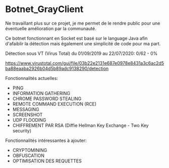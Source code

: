 # Botnet_GrayClient

Ne travaillant plus sur ce projet, je me permet de le rendre public pour une éventuelle amélioration par la communauté.

Ce botnet fonctionnant en Socket est basé sur le language Java afin d'afaiblir la détection mais également une simplicité de code pour ma part.

Détection sous VT (Virus Total) du 01/09/2019 au 22/07/2020: 0/62 - 0%

https://www.virustotal.com/gui/file/03b22e2131e687e0978e8431a3c6ac2d5ba88eaaba2926b04d5b89adc9138290/detection

Fonctionnalités actuelles:
  - PING
  - INFORMATION GATHERING
  - CHROME PASSWORD STEALING
  - REMOTE COMMAND EXECUTION (RCE)
  - MESSAGING
  - SCREENSHOT
  - UDP FLOODING
  - CHIFFREMENT PAR RSA (Diffie Hellman Key Exchange - Two Key security)
  
Fonctionnalités intéressantes à ajouter:
  - CRYPTOMINING
  - OBFUSCATION
  - OPTIMISATION DES REQUETTES
